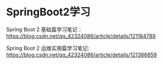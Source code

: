 # SpringBoot2学习
Spring Boot 2 基础篇学习笔记： https://blog.csdn.net/qq_42324086/article/details/121184789

Spring Boot 2 运维实用篇学习笔记:    https://blog.csdn.net/qq_42324086/article/details/121386859
